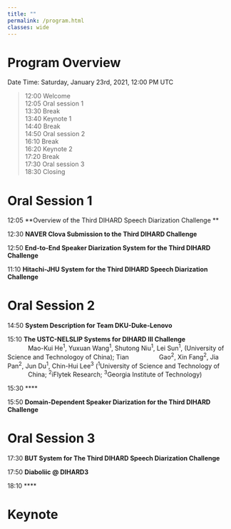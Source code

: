 ```yaml
---
title: ""
permalink: /program.html
classes: wide
---
```



# Program Overview
Date Time: Saturday, January 23rd, 2021, 12:00 PM UTC 

> 12:00	 Welcome  
> 12:05  Oral session 1  
> 13:30  Break  
> 13:40	 Keynote 1  
> 14:40	 Break  
> 14:50	 Oral session 2  
> 16:10	 Break  
> 16:20	 Keynote 2  
> 17:20	 Break  
> 17:30	 Oral session 3  
> 18:30	 Closing  

# Oral Session 1
12:05  **Overview of the Third DIHARD Speech Diarization Challenge **

12:30  **NAVER Clova Submission to the Third DIHARD Challenge**

12:50  **End-to-End Speaker Diarization System for the Third DIHARD Challenge**

11:10  **Hitachi-JHU System for the Third DIHARD Speech Diarization Challenge**

# Oral Session 2
14:50  **System Description for Team DKU-Duke-Lenovo**
       
15:10  **The USTC-NELSLIP Systems for DIHARD III Challenge**  
&emsp; &emsp;&emsp;Mao-Kui He<sup>1</sup>, Yuxuan Wang<sup>1</sup>, Shutong Niu<sup>1</sup>, Lei Sun<sup>1</sup>, (University of Science and Technologoy of China); Tian &emsp; &emsp;&emsp; &emsp;Gao<sup>2</sup>, Xin Fang<sup>2</sup>, Jia Pan<sup>2</sup>, Jun Du<sup>1</sup>, Chin-Hui Lee<sup>3</sup> (<sup>1</sup>University of Science and Technology of &emsp; &emsp;&emsp; &emsp;China; <sup>2</sup>iFlytek Research; <sup>3</sup>Georgia Institute of Technology)

15:30  ****

15:50  **Domain-Dependent Speaker Diarization for the Third DIHARD Challenge**
&emsp;
# Oral Session 3
17:30  **BUT System for The Third DIHARD Speech Diarization Challenge**

17:50  **Diaboliic @ DIHARD3**

18:10  ****

# Keynote
